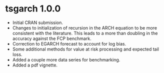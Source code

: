 # tsgarch 1.0.0

* Initial CRAN submission.
* Changes to initialization of recursion in the ARCH equation to be more consistent
with the literature. This leads to a more than doubling in the accuracy against the
FCP benchmark.
* Correction to EGARCH forecast to account for log bias.
* Some additional methods for value at risk processing and expected tail loss.
* Added a couple more data series for benchmarking.
* Added a pdf vignette.

